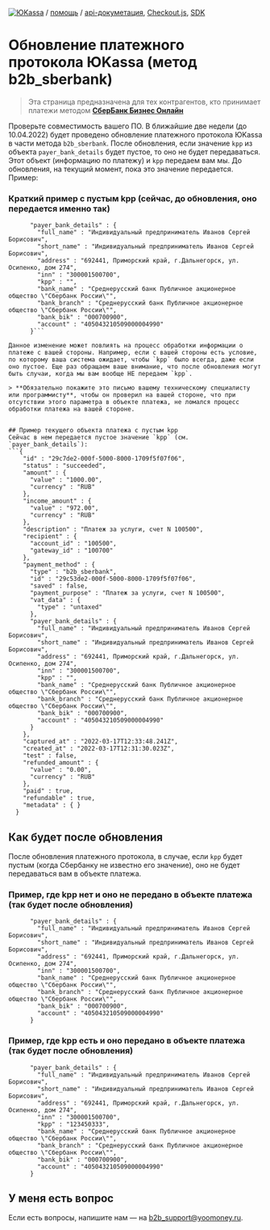 [![ЮKassa](/i/yookassalogo.png "ЮKassa")](https://yookassa.ru) / [помощь](https://yookassa.ru/docs/support) / [api-докуметация](https://yookassa.ru/developers), [Checkout.js](https://yookassa.ru/developers/payment-forms/other/yc-js), [SDK](https://yookassa.ru/developers/using-api/using-sdks)

# Обновление платежного протокола ЮKassa (метод b2b_sberbank)

> Эта страница предназначена для тех контрагентов, кто принимает платежи методом **[СберБанк Бизнес Онлайн](https://yookassa.ru/developers/payment-acceptance/integration-scenarios/manual-integration/other/b2b-sberbank)**

Проверьте совместимость вашего ПО. В ближайшие две недели (до 10.04.2022) будет проведено обновление платежного протокола ЮKassa в части метода `b2b_sberbank`. После обновления, если значение `kpp` из объекта `payer_bank_details` будет пустое, то оно не будет передаваться. Этот объект (информацию по платежу) и `kpp` передаем вам мы.  До обновления, на текущий момент, пока это значение передается. Пример:

### Краткий пример с пустым kpp (сейчас, до обновления, оно передается именно так)
```
      "payer_bank_details" : {
        "full_name" : "Индивидуальный предприниматель Иванов Сергей Борисович",
        "short_name" : "Индивидуальный предприниматель Иванов Сергей Борисович",
        "address" : "692441, Приморский край, г.Дальнегорск, ул. Осипенко, дом 274",
        "inn" : "300001500700",
        "kpp" : "",
        "bank_name" : "Среднерусский банк Публичное акционерное общество \"Сбербанк России\"",
        "bank_branch" : "Среднерусский банк Публичное акционерное общество \"Сбербанк России\"",
        "bank_bik" : "000700900",
        "account" : "405043210509000004990"
      }```

Данное изменение может повлиять на процесс обработки информации о платеже с вашей стороны. Например, если с вашей стороны есть условие, по которому ваша система ожидает, чтобы `kpp` было всегда, даже если оно пустое. Еще раз обращаем ваше внимание, что после обновления могут быть случаи, когда мы вам вообще НЕ передаем `kpp`.

> **Обязательно покажите это письмо вашему техническому специалисту или программисту**, чтобы он проверил на вашей стороне, что при отсутствии этого параметра в объекте платежа, не ломался процесс обработки платежа на вашей стороне.


## Пример текущего объекта платежа с пустым kpp
Сейчас в нем передается пустое значение `kpp` (см. `payer_bank_details`):
```{
    "id" : "29c7de2-000f-5000-8000-1709f5f07f06",
    "status" : "succeeded",
    "amount" : {
      "value" : "1000.00",
      "currency" : "RUB"
    },
    "income_amount" : {
      "value" : "972.00",
      "currency" : "RUB"
    },
    "description" : "Платеж за услуги, счет N 100500",
    "recipient" : {
      "account_id" : "100500",
      "gateway_id" : "100700"
    },
    "payment_method" : {
      "type" : "b2b_sberbank",
      "id" : "29c53de2-000f-5000-8000-1709f5f07f06",
      "saved" : false,
      "payment_purpose" : "Платеж за услуги, счет N 100500",
      "vat_data" : {
        "type" : "untaxed"
      },
      "payer_bank_details" : {
        "full_name" : "Индивидуальный предприниматель Иванов Сергей Борисович",
        "short_name" : "Индивидуальный предприниматель Иванов Сергей Борисович",
        "address" : "692441, Приморский край, г.Дальнегорск, ул. Осипенко, дом 274",
        "inn" : "300001500700",
        "kpp" : "",
        "bank_name" : "Среднерусский банк Публичное акционерное общество \"Сбербанк России\"",
        "bank_branch" : "Среднерусский банк Публичное акционерное общество \"Сбербанк России\"",
        "bank_bik" : "000700900",
        "account" : "405043210509000004990"
      }
    },
    "captured_at" : "2022-03-17T12:33:48.241Z",
    "created_at" : "2022-03-17T12:31:30.023Z",
    "test" : false,
    "refunded_amount" : {
      "value" : "0.00",
      "currency" : "RUB"
    },
    "paid" : true,
    "refundable" : true,
    "metadata" : { }
  }
```

## Как будет после обновления

После обновления платежного протокола, в случае, если `kpp` будет пустым (когда Сбербанку не известно его значение), оно не будет передаваться вам в объекте платежа.

### Пример, где kpp нет и оно не передано в объекте платежа (так будет после обновления)
```
      "payer_bank_details" : {
        "full_name" : "Индивидуальный предприниматель Иванов Сергей Борисович",
        "short_name" : "Индивидуальный предприниматель Иванов Сергей Борисович",
        "address" : "692441, Приморский край, г.Дальнегорск, ул. Осипенко, дом 274",
        "inn" : "300001500700",
        "bank_name" : "Среднерусский банк Публичное акционерное общество \"Сбербанк России\"",
        "bank_branch" : "Среднерусский банк Публичное акционерное общество \"Сбербанк России\"",
        "bank_bik" : "000700900",
        "account" : "405043210509000004990"
      }
```

### Пример, где kpp есть и оно передано в объекте платежа (так будет после обновления)

```
      "payer_bank_details" : {
        "full_name" : "Индивидуальный предприниматель Иванов Сергей Борисович",
        "short_name" : "Индивидуальный предприниматель Иванов Сергей Борисович",
        "address" : "692441, Приморский край, г.Дальнегорск, ул. Осипенко, дом 274",
        "inn" : "300001500700",
        "kpp" : "123450333",
        "bank_name" : "Среднерусский банк Публичное акционерное общество \"Сбербанк России\"",
        "bank_branch" : "Среднерусский банк Публичное акционерное общество \"Сбербанк России\"",
        "bank_bik" : "000700900",
        "account" : "405043210509000004990"
      }
```

## У меня есть вопрос

Если есть вопросы, напишите нам — на b2b_support@yoomoney.ru.
